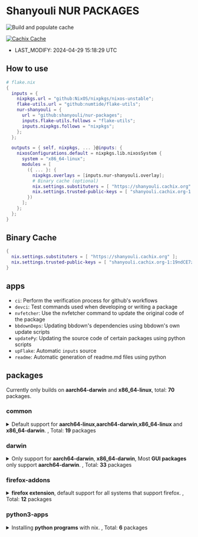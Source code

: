 # Shanyouli NUR PACKAGES

![Build and populate cache](https://github.com/shanyouli/nur-packages/workflows/Build%20and%20populate%20cache/badge.svg)

[![Cachix Cache](https://img.shields.io/badge/cachix-shanyouli-blue.svg)](https://shanyouli.cachix.org)

- LAST_MODIFY: 2024-04-29 15:18:29 UTC


## How to use

```nix
# flake.nix
{
  inputs = {
    nixpkgs.url = "github:NixOS/nixpkgs/nixos-unstable";
    flake-utils.url = "github:numtide/flake-utils";
    nur-shanyouli = {
      url = "github:shanyouli/nur-packages";
      inputs.flake-utils.follows = "flake-utils";
      inputs.nixpkgs.follows = "nixpkgs";
    };
  };

  outputs = { self, nixpkgs, ... }@inputs: {
    nixosConfigurations.default = nixpkgs.lib.nixosSystem {
      system = "x86_64-linux";
      modules = [
        ({ ... }: {
          nixpkgs.overlays = [inputs.nur-shanyouli.overlay];
          # Binary cache (optional)
          nix.settings.substituters = [ "https://shanyouli.cachix.org" ];
          nix.settings.trusted-public-keys = [ "shanyouli.cachix.org-1:19ndCE7zQfn5vIVLbBZk6XG0D7Ago7oRNNgIRV/Oabw=" ];
        })
      ];
    };
  };
}
```


## Binary Cache

```nix
{
  nix.settings.substituters = [ "https://shanyouli.cachix.org" ];
  nix.settings.trusted-public-keys = [ "shanyouli.cachix.org-1:19ndCE7zQfn5vIVLbBZk6XG0D7Ago7oRNNgIRV/Oabw=" ];
}
```


## apps

- `ci`: Perform the verification process for github's workflows
- `devci`: Test commands used when developing or writing a package
- `nvfetcher`: Use the nvfetcher command to update the original code of the package
- `bbdownDeps`: Updating bbdown's dependencies using bbdown's own update scripts
- `updatePy`: Updating the source code of certain packages using python scripts
- `upFlake`: Automatic `inputs` source
- `readme`: Automatic generation of readme.md files using python


## packages

Currently only builds on **aarch64-darwin** and **x86_64-linux**, total: **70** packages.

### common

<details>
<summary>Default support for <b>aarch64-linux</b>,<b>aarch64-darwin</b>,<b>x86_64-linux</b> and <b>x86_64-darwin</b>. , Total: <b>19</b> packages </summary>

|name|broken system|version|description|
|:---|:---|:---|:---|
|[**alist**](https://github.com/alist-org/alist)||3.33.0|A file list/WebDAV program that supports multiple storages, powered by Gin and Solidjs. / 一个支持多存储的文件列表/WebDAV程序，使用 Gin 和 Solidjs|
|[**bbdown**](https://github.com/nilaoda/BBDown)||2023-11-13|Bilibili Downloader. 一款命令行式哔哩哔哩下载器.|
|[**clash2singbox**](https://github.com/xmdhs/clash2singbox)||0.1.4|将 clash.meta 格式的配置文件或链接转换为 sing-box 格式|
|[**deeplx**](https://github.com/OwO-Network/DeepLX)||0.9.4|DeepL Free API (No TOKEN required|
|[**emacs**](https://www.gnu.org/software/emacs/)||29.3|The extensible, customizable GNU text editor|
|[**emacs**](https://www.gnu.org/software/emacs/)||20240429.0|The extensible, customizable GNU text editor|
|[**fav**](https://github.com/kingwingfly/fav)||0.2.14|Back up your favorite bilibili resources with CLI|
|[**firefox-utils**](https://github.com/xiaoxiaoflood/firefox-scripts)||2023-02-24|Firefox scripts |
|[**go-musicfox**](https://github.com/go-musicfox/go-musicfox)||4.3.3|go-musicfox是用Go写的又一款网易云音乐命令行客户端|
|[**lazyvim-star**](https://www.lazyvim.org/)||2024-03-29|LazyVim is a Neovim setup powered by 💤 lazy.nvim to make it easy to customize and extend your config.|
|[**maple-mono**](https://github.com/subframe7536/Maple-font)||6.4|Open source monospace/Nerd Font |
|[**maple-sc-nf**](https://github.com/subframe7536/Maple-font)||6.4|Open source monospace/Nerd Font |
|[**mihomo**](https://github.com/MetaCubeX/mihomo)||1.18.4|A simple Python Pydantic model for Honkai: Star Rail parsed data from the Mihomo API|
|[**musicn**](https://github.com/zonemeen/musicn)||1.5.0|🎵 一个可播放及下载音乐的 Node.js 命令行工具 |
|[**qbittorrent-enhanced**](https://www.qbittorrent.org)||release-4.6.4.10|Featureful free software BitTorrent client|
|[**qbittorrent-enhanced-nox**](https://www.qbittorrent.org)||release-4.6.4.10|Featureful free software BitTorrent client|
|[**seam**](https://github.com/Borber/seam)||_cli.0.1.39|获取多直播平台的直播源|
|[**xbydriver**](https://github.com/gaozhangmin/aliyunpan)||3.24.41217|小白羊网盘 - Powered by 阿里云盘。|
|[**zpmod**](https://github.com/z-shell/zpmod)||v1.1.0|Zsh module transparently and automatically compiles sourced scripts|
</details>

### darwin

<details>
<summary>Only support for <b>aarch64-darwin</b>, <b>x86_64-darwin</b>, Most <b>GUI packages</b> only support <b>aarch64-darwin</b>. , Total: <b>33</b> packages </summary>

|name|broken system|version|description|
|:---|:---|:---|:---|
|[**alexandria**](https://github.com/btpf/Alexandria)||0.12|A minimalistic cross-platform eBook reader built with Tauri, Epub.js, and Typescript|
|[**calibre**](https://calibre-ebook.com/)||7.9.0|ebook management|
|[**chatgpt**](https://app.nofwl.com/chatgpt)|**x86_64-darwin**|1.1.0|ChatGPT Desktop Application (Mac, Windows and Linux) |
|[**google-chrome**](https://www.google.com/chrome/)||124.0.6367.91|Google Chrome stable|
|[**Chromium**](https://github.com/ungoogled-software/ungoogled-chromium)||124.0.6367.91-1.1|Open source version of Google-chrome|
|[**clash-nyanpasu**](https://github.com/keiko233/clash-nyanpasu)||1.5.1|Clash Nyanpasu! (∠・ω< )⌒☆​|
|[**clash-verge**](https://github.com/zzzgydi/clash-verge)||1.3.8|A Clash GUI based on tauri. Supports Windows, macOS and Linux. |
|[**downkyi**](https://github.com/yaobiao131/downkyicore)||1.0.9| 哔哩下载姬(跨平台版)downkyi，哔哩哔哩网站视频下载工具，支持批量下载，支持8K、HDR、杜比视界，提供工具箱（音视频提取、去水印等）|
|[**dutis**](https://github.com/tsonglew/dutis)||2024-03-20|A command-line tool to select default applications, based on duti|
|[**EmacsClient**](None)||29.2|None|
|[**firefox-esr**](http://www.mozilla.com/en-US/firefox/)||115.10.0esr|Mozilla Firefox, free web browser (binary package)|
|[**iina**](http://iina.io/)||1.3.4|IINA mplayer|
|[**iinaplus**](https://github.com/xjbeta/iina-plus)||0.7.23|Extra danmaku support for iina (iina 弹幕支持)|
|[**localsend**](https://localsend.org/#/)||1.14.0|Share files to nearby devices. Free, open source, cross-platform|
|[**lporg**](https://github.com/blacktop/lporg)||20.4.31|Organize Your macOS Launchpad Apps|
|[**lyricx**](https://github.com/ddddxxx/LyricsX)||1.6.4|🎶 Ultimate lyrics app for macOS. |
|[**neovide**](https://neovide.dev/)||0.12.2|No Nonsense Neovim Client in Rust|
|[**next-chat**](https://github.com/Yidadaa/ChatGPT-Next-Web)||2.11.3|ChatGpt Next Web|
|[**pngpaste**](https://github.com/jcsalterego/pngpaste)||0.2.3|Paste PNG into files, much like pbpaste does for text. |
|[**qutebrowser**](https://www.qutebrowser.org/)||3.1.0|Keyboard-driven, vim-like browser based on PyQt5|
|[**rpcs3**](https://github.com/RPCS3)||0.0.31-16390|rpcs3|
|[**ryujinx**](https://ryujinx.org)||1.1.1294|A simple, experimental Nintendo Switch emulator|
|[**ryusak**](https://github.com/FennyFatal/RyuSAK)||1.6.3|Color finder for switch emulator|
|[**simple-live**](https://github.com/xiaoyaocz/dart_simple_live)||1.5.3|Simple Live 简简单单的看直播 |
|[**spotube**](https://github.com/KRTirtho/spotube)||3.6.0|Open source Spotify client|
|[**switchaudio-osx**](https://github.com/deweller/switchaudio-osx)||1.2.2|Change the audio source for Mac OS X from the command line|
|[**tmexclude**](https://github.com/PhotonQuantum/tmexclude)||0.2.2|Exclude undesired files (node_modules, target, etc) from your TimeMachine backup. |
|[**upic**](https://github.com/gee1k/uPic)||0.21.1|upic 图床管理|
|[**vivaldi**](https://vivaldi.com/)||6.7.3329.21|Vivaldi Browser|
|[**wiliwili**](https://github.com/xfangfang/wiliwili)||1.3.0|第三方B站客户端|
|[**yabai**](https://github.com/koekeishiya/yabai)||v7.1.0|A tiling window manager for macOS based on binary space partitioning|
|[**yabai-zsh-completions**](https://github.com/Amar1729/yabai-zsh-completions)||2023-11-13|zsh completions for yabai, the tiling window manager|
|[**zy-player**](https://github.com/Hiram-Wong/ZyPlayer)||3.3.4|跨平台视频资源播放器, 简洁免费无广告.|
</details>

### firefox-addons

<details>
<summary><b>firefox extension</b>, default support for all systems that support firefox. , Total: <b>12</b> packages </summary>

|name|broken system|version|description|
|:---|:---|:---|:---|
|[**auto-tab-discard**](https://webextension.org/listing/tab-discard.html)||0.6.7|Dark Reader Chrome and Firefox extension|
|[**browserpass-ce**](https://github.com/browserpass/browserpass-extension)||3.8.0|Browserpass is a browser extension for Firefox and Chrome to retrieve login details from zx2c4's pass (<a href="https://prod.outgoing.prod.webservices.mozgcp.net/v1/fcd8dcb23434c51a78197a1c25d3e2277aa1bc764c827b4b4726ec5a5657eb64/http%3A//passwordstore.org" rel="nofollow">passwordstore.org</a>) straight from your browser. Tags: passwordstore, password store, password manager, passwordmanager, gpg|
|[**darkreader**](https://darkreader.org/)||4.9.84|Dark Reader Chrome and Firefox extension|
|[**download-with-aria2**](https://github.com/jc3213/download_with_aria2)||4.10.0.2669|Browser extension for aria2c json-rpc |
|[**noscript**](https://noscript.net/)||11.4.29|NoScript Security Suite|
|[**privacy-pass**](https://github.com/cloudflare/pp-browser-extension)||4.0.2|Client for Privacy Pass protocol providing unlinkable cryptographic tokens|
|[**sidebery**](https://github.com/mbnuqw/sidebery)||v5.2.0|Firefox extension for managing tabs and bookmarks in sidebar|
|[**styl-us**](https://add0n.com/stylus.html)||1.5.46|Stylus - Userstyles Manager|
|[**surfingkeys_ff**](https://github.com/brookhong/Surfingkeys)||1.16.1|Map your keys for web surfing, expand your browser with javascript and keyboard. |
|[**ublock-origin**](https://github.com/gorhill/uBlock)||1.57.2|uBlock Origin - An efficient blocker for Chromium and Firefox. Fast and lean. |
|[**user-agent-string-switcher**](https://add0n.com/useragent-switcher.html)||0.5.0|User-Agent Switcher and Manager|
|[**violentmonkey**](https://violentmonkey.github.io)||2.18.0|An open source userscript manager.|
</details>

### python3-apps

<details>
<summary>Installing <b>python programs</b> with nix. , Total: <b>6</b> packages </summary>

|name|broken system|version|description|
|:---|:---|:---|:---|
|[**about-time**](None)||4.2.1|None|
|[**alive-progress**](None)||3.1.5|None|
|[**musicdl**](https://github.com/CharlesPikachu/musicdl)||2023-02-22|A lightweight music downloader written in pure python.|
|[**sd**](None)||0.1.0.1|My system command line|
|[**websocket-bridge-python**](None)||0.0.2|None|
|[**yutto**](https://github.com/yutto-dev/yutto)||2.0.0-beta.37|Ice_cube: 一个可爱且任性的 B 站视频下载器（bilili V2|
</details>

